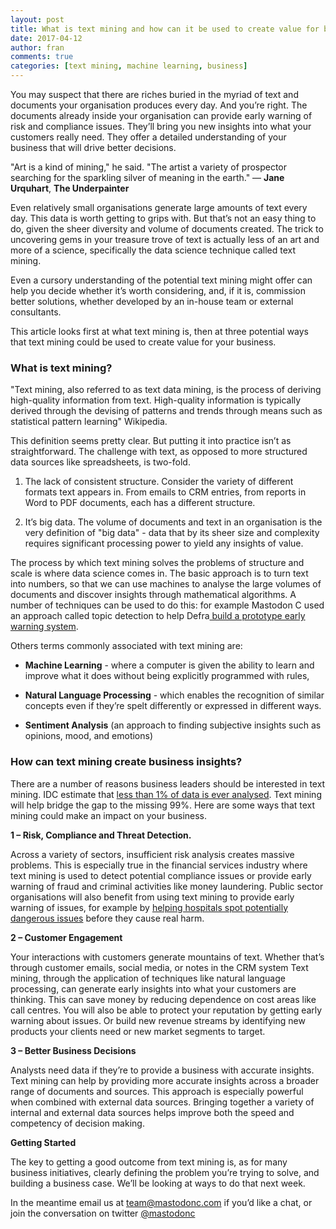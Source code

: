 ```yaml
---
layout: post
title: What is text mining and how can it be used to create value for business?
date: 2017-04-12
author: fran
comments: true
categories: [text mining, machine learning, business]
---
```


You may suspect that there are riches buried in the myriad of text and documents your organisation produces every day.  And you’re right.   The documents already inside your organisation can provide early warning of risk and compliance issues.  They’ll bring you new insights into what your customers really need.  They offer a detailed understanding of your business that will drive better decisions.

<!--more-->

"Art is a kind of mining," he said. "The artist a variety of prospector searching for the sparkling silver of meaning in the earth." ― **Jane Urquhart**, **The Underpainter**

Even relatively small organisations generate large amounts of text every day.  This data is worth getting to grips with.  But that’s not an easy thing to do, given the sheer diversity and volume of documents created.  The trick to uncovering gems in your treasure trove of text is actually less of an art and more of a science, specifically the data science technique called text mining.  

Even a cursory understanding of the potential text mining might offer can help you decide whether it’s worth considering, and, if it is, commission better solutions, whether developed by an in-house team or external consultants.

This article looks first at what  text mining is, then at three potential ways that text mining could be used to create value for your business.


### What is text mining?


"Text mining, also referred to as text data mining, is the process of deriving high-quality information from text. High-quality information is typically derived through the devising of patterns and trends through means such as statistical pattern learning" Wikipedia.

This definition seems pretty clear.  But putting it into practice isn’t as straightforward.  The challenge with text, as opposed to more structured data sources like spreadsheets, is two-fold.  

1. The lack of consistent structure.  Consider the variety of different formats text appears in.  From emails to CRM entries, from reports in Word to PDF documents, each has a different structure.  

2. It’s big data.  The  volume of documents and text in an organisation is the very definition of "big data" - data that by its sheer size and complexity requires significant processing power to yield any insights of value.

The process by which text mining solves the problems of structure and scale is where data science comes in.  The basic approach is to turn text into numbers, so that we can use machines to analyse the large volumes of documents and discover insights through mathematical algorithms.  A number of techniques can be used to do this: for example Mastodon C used an approach called topic detection to help Defra[ build a prototype early warning system](http://www.mastodonc.com/casestudies/defra/).   

Others  terms commonly associated with text mining are:

* **Machine Learning** - where a computer is given the ability to learn and improve what it does without being explicitly programmed with rules,

* **Natural Language Processing** - which enables the recognition of similar concepts even if they’re spelt differently or expressed in different ways.

* **Sentiment Analysis** (an approach to finding subjective insights such as opinions, mood, and emotions)

### How can text mining create business insights?

There are a number of reasons business leaders should be interested in text mining.  IDC estimate that [less than 1% of data is ever analysed](https://www.technologyreview.com/s/514346/the-data-made-me-do-it/).  Text mining will help bridge the gap to the missing 99%.  Here are some ways that text mining could make an impact on your business.

**1 – Risk, Compliance and Threat Detection.**

Across a variety of sectors, insufficient risk analysis creates massive problems.  This is especially true in the financial services industry where text mining is used to detect potential compliance issues or provide early warning of fraud and criminal activities like money laundering.    Public sector organisations will also benefit from using text mining to provide early warning of issues, for example by [helping hospitals  spot potentially dangerous issues](http://www.mastodonc.com/casestudies/nhs/) before they cause real harm.  

**2 – Customer Engagement**

Your interactions with customers generate mountains of text.  Whether that’s through customer emails, social media, or notes in the CRM system  Text mining, through the application of techniques like natural language processing, can generate early insights into what your customers are thinking.  This can save money by reducing dependence on cost areas like call centres.  You will also be able to protect your reputation by getting early warning about issues.  Or build new revenue streams by identifying new products your clients need or new market segments to target.

**3 – Better Business Decisions**

Analysts need data if they’re to provide a business with accurate insights.  Text mining can help by providing more accurate insights across a broader range of documents and sources.    This approach is especially powerful when combined with external data sources.  Bringing together a variety of internal and external data sources helps improve both the speed and competency of decision making.

**Getting Started**

The key to getting a good outcome from text mining is, as for many business initiatives, clearly defining the problem you’re trying to solve, and building a business case.  We’ll be looking at ways to do that next week. 

In the meantime  email us at [team@mastodonc.com](mailto:team@mastodonc.com) if you’d like a chat, or join the conversation on twitter [@mastodonc](https://twitter.com/MastodonC)





